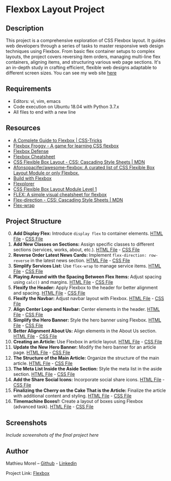 # Flexbox Layout Project

## Description

This project is a comprehensive exploration of CSS Flexbox layout. It guides web developers through a series of tasks to master responsive web design techniques using Flexbox. From basic flex container setups to complex layouts, the project covers reversing item orders, managing multi-line flex containers, aligning items, and structuring various web page sections. It's an in-depth study in crafting efficient, flexible web designs adaptable to different screen sizes. You can see my web site [here](https://mathieumorel62.github.io/holbertonschool-web_front_end/flexbox/10-index.html#)

## Requirements

- Editors: vi, vim, emacs
- Code execution on Ubuntu 18.04 with Python 3.7.x
- All files to end with a new line

## Resources

- [A Complete Guide to Flexbox | CSS-Tricks](https://css-tricks.com/snippets/css/a-guide-to-flexbox/)
- [Flexbox Froggy - A game for learning CSS flexbox](http://flexboxfroggy.com/#fr)
- [Flexbox Defense](http://www.flexboxdefense.com)
- [Flexbox Cheatsheet](https://yoksel.github.io/flex-cheatsheet/)
- [CSS Flexible Box Layout - CSS: Cascading Style Sheets | MDN](https://developer.mozilla.org/en-US/docs/Web/CSS/CSS_Flexible_Box_Layout)
- [Afonsopacifer/awesome-flexbox: A curated list of CSS Flexible Box Layout Module or only Flexbox.](https://github.com/afonsopacifer/awesome-flexbox)
- [Build with Flexbox](https://flexbox.buildwithreact.com)
- [Flexplorer](https://bennettfeely.com/flexplorer/)
- [CSS Flexible Box Layout Module Level 1](https://www.w3.org/TR/css-flexbox-1/#flex)
- [FLEX: A simple visual cheatsheet for flexbox](https://flexbox.malven.co)
- [Flex-direction - CSS: Cascading Style Sheets | MDN](https://developer.mozilla.org/en-US/docs/Web/CSS/flex-direction)
- [Flex-wrap](https://developer.mozilla.org/en-US/docs/Web/CSS/flex-wrap)

## Project Structure

0. **Add Display Flex:** Introduce `display flex` to container elements. [HTML File](https://github.com/MathieuMorel62/holbertonschool-web_front_end/blob/main/flexbox/0-index.html) - [CSS File](https://github.com/MathieuMorel62/holbertonschool-web_front_end/blob/main/flexbox/0-styles.css)
1. **Add New Classes on Sections:** Assign specific classes to different sections (services, works, about, etc.). [HTML File](https://github.com/MathieuMorel62/holbertonschool-web_front_end/blob/main/flexbox/1-index.html) - [CSS File](https://github.com/MathieuMorel62/holbertonschool-web_front_end/blob/main/flexbox/1-styles.css)
2. **Reverse Order Latest News Cards:** Implement `flex-direction: row-reverse` in the latest news section. [HTML File](https://github.com/MathieuMorel62/holbertonschool-web_front_end/blob/main/flexbox/2-index.html) - [CSS File](https://github.com/MathieuMorel62/holbertonschool-web_front_end/blob/main/flexbox/2-styles.css)
3. **Simplify Services List:** Use `flex-wrap` to manage service items. [HTML File](https://github.com/MathieuMorel62/holbertonschool-web_front_end/blob/main/flexbox/3-index.html) - [CSS File](https://github.com/MathieuMorel62/holbertonschool-web_front_end/blob/main/flexbox/3-styles.css)
4. **Playing Around with the Spacing Between Flex Items:** Adjust spacing using `calc()` and margins. [HTML File](https://github.com/MathieuMorel62/holbertonschool-web_front_end/blob/main/flexbox/4-index.html) - [CSS File](https://github.com/MathieuMorel62/holbertonschool-web_front_end/blob/main/flexbox/4-styles.css)
5. **Flexify the Header:** Apply Flexbox to the header for better alignment and spacing. [HTML File](https://github.com/MathieuMorel62/holbertonschool-web_front_end/blob/main/flexbox/5-index.html) - [CSS File](https://github.com/MathieuMorel62/holbertonschool-web_front_end/blob/main/flexbox/5-styles.css)
6. **Flexify the Navbar:** Adjust navbar layout with Flexbox. [HTML File](https://github.com/MathieuMorel62/holbertonschool-web_front_end/blob/main/flexbox/6-index.html) - [CSS File](https://github.com/MathieuMorel62/holbertonschool-web_front_end/blob/main/flexbox/6-styles.css)
7. **Align Center Logo and Navbar:** Center elements in the header. [HTML File](https://github.com/MathieuMorel62/holbertonschool-web_front_end/blob/main/flexbox/7-index.html) - [CSS File](https://github.com/MathieuMorel62/holbertonschool-web_front_end/blob/main/flexbox/7-styles.css)
8. **Simplify the Hero Banner:** Style the hero banner using Flexbox. [HTML File](https://github.com/MathieuMorel62/holbertonschool-web_front_end/blob/main/flexbox/8-index.html) - [CSS File](https://github.com/MathieuMorel62/holbertonschool-web_front_end/blob/main/flexbox/8-styles.css)
9. **Better Alignment About Us:** Align elements in the About Us section. [HTML File](https://github.com/MathieuMorel62/holbertonschool-web_front_end/blob/main/flexbox/9-index.html) - [CSS File](https://github.com/MathieuMorel62/holbertonschool-web_front_end/blob/main/flexbox/9-styles.css)
10. **Creating an Article:** Use Flexbox in article layout. [HTML File](https://github.com/MathieuMorel62/holbertonschool-web_front_end/blob/main/flexbox/10-article.html) - [CSS File](https://github.com/MathieuMorel62/holbertonschool-web_front_end/blob/main/flexbox/10-styles.css)
11. **Update the New Hero Banner:** Modify the hero banner for an article page. [HTML File](https://github.com/MathieuMorel62/holbertonschool-web_front_end/blob/main/flexbox/11-article.html) - [CSS File](https://github.com/MathieuMorel62/holbertonschool-web_front_end/blob/main/flexbox/11-styles.css)
12. **The Structure of the Main Article:** Organize the structure of the main article. [HTML File](https://github.com/MathieuMorel62/holbertonschool-web_front_end/blob/main/flexbox/12-article.html) - [CSS File](https://github.com/MathieuMorel62/holbertonschool-web_front_end/blob/main/flexbox/12-styles.css)
13. **The Meta List Inside the Aside Section:** Style the meta list in the aside section. [HTML File](https://github.com/MathieuMorel62/holbertonschool-web_front_end/blob/main/flexbox/13-article.html) - [CSS File](https://github.com/MathieuMorel62/holbertonschool-web_front_end/blob/main/flexbox/13-styles.css)
14. **Add the Share Social Icons:** Incorporate social share icons. [HTML File](https://github.com/MathieuMorel62/holbertonschool-web_front_end/blob/main/flexbox/14-article.html) - [CSS File](https://github.com/MathieuMorel62/holbertonschool-web_front_end/blob/main/flexbox/14-styles.css)
15. **Finalizing the Cherry on the Cake That is the Article:** Finalize the article with additional content and styling. [HTML File](https://github.com/MathieuMorel62/holbertonschool-web_front_end/blob/main/flexbox/100-article.html) - [CSS File](https://github.com/MathieuMorel62/holbertonschool-web_front_end/blob/main/flexbox/100-styles.css)
16. **Timemachine Boxes!:** Create a layout of boxes using Flexbox (advanced task). [HTML File](https://github.com/MathieuMorel62/holbertonschool-web_front_end/blob/main/flexbox/101-index.html) - [CSS File](https://github.com/MathieuMorel62/holbertonschool-web_front_end/blob/main/flexbox/101-style.css)

## Screenshots
*Include screenshots of the final project here*

## Author

Mathieu Morel – [Github](https://github.com/MathieuMorel62) - [Linkedin](https://www.linkedin.com/in/mathieu-morel-9ab457261/)

Project Link: [Flexbox](https://github.com/MathieuMorel62/holbertonschool-web_front_end/tree/main/flexbox)
